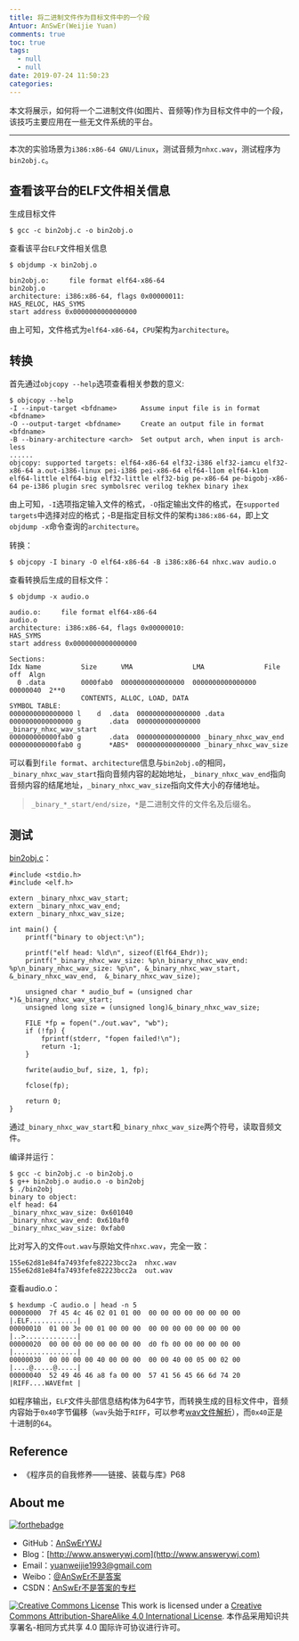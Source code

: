 ```yaml
---
title: 将二进制文件作为目标文件中的一个段
Antuor: AnSwEr(Weijie Yuan)
comments: true
toc: true
tags:
  - null
  - null
date: 2019-07-24 11:50:23
categories:
---
```


本文将展示，如何将一个二进制文件(如图片、音频等)作为目标文件中的一个段，该技巧主要应用在一些无文件系统的平台。

-----

<!--more-->

本次的实验场景为`i386:x86-64 GNU/Linux`，测试音频为`nhxc.wav`，测试程序为`bin2obj.c`。

## 查看该平台的ELF文件相关信息
生成目标文件
```
$ gcc -c bin2obj.c -o bin2obj.o
```

查看该平台`ELF`文件相关信息
```
$ objdump -x bin2obj.o

bin2obj.o:     file format elf64-x86-64
bin2obj.o
architecture: i386:x86-64, flags 0x00000011:
HAS_RELOC, HAS_SYMS
start address 0x0000000000000000
```
由上可知，文件格式为`elf64-x86-64`，`CPU`架构为`architecture`。

## 转换
首先通过`objcopy --help`选项查看相关参数的意义:
```
$ objcopy --help
-I --input-target <bfdname>      Assume input file is in format <bfdname>
-O --output-target <bfdname>     Create an output file in format <bfdname>
-B --binary-architecture <arch>  Set output arch, when input is arch-less
......
objcopy: supported targets: elf64-x86-64 elf32-i386 elf32-iamcu elf32-x86-64 a.out-i386-linux pei-i386 pei-x86-64 elf64-l1om elf64-k1om elf64-little elf64-big elf32-little elf32-big pe-x86-64 pe-bigobj-x86-64 pe-i386 plugin srec symbolsrec verilog tekhex binary ihex
```
由上可知，`-I`选项指定输入文件的格式，`-O`指定输出文件的格式，在`supported targets`中选择对应的格式；-B是指定目标文件的架构`i386:x86-64`，即上文`objdump -x`命令查询的`architecture`。

转换：
```
$ objcopy -I binary -O elf64-x86-64 -B i386:x86-64 nhxc.wav audio.o
```

查看转换后生成的目标文件：
```
$ objdump -x audio.o

audio.o:     file format elf64-x86-64
audio.o
architecture: i386:x86-64, flags 0x00000010:
HAS_SYMS
start address 0x0000000000000000

Sections:
Idx Name          Size      VMA               LMA               File off  Algn
  0 .data         0000fab0  0000000000000000  0000000000000000  00000040  2**0
                  CONTENTS, ALLOC, LOAD, DATA
SYMBOL TABLE:
0000000000000000 l    d  .data	0000000000000000 .data
0000000000000000 g       .data	0000000000000000 _binary_nhxc_wav_start
000000000000fab0 g       .data	0000000000000000 _binary_nhxc_wav_end
000000000000fab0 g       *ABS*	0000000000000000 _binary_nhxc_wav_size
```
可以看到`file format`、`architecture`信息与`bin2obj.o`的相同，`_binary_nhxc_wav_start`指向音频内容的起始地址，`_binary_nhxc_wav_end`指向音频内容的结尾地址，`_binary_nhxc_wav_size`指向文件大小的存储地址。
> `_binary_*_start/end/size`，`*`是二进制文件的文件名及后缀名。

## 测试
[bin2obj.c](https://github.com/AnSwErYWJ/DogFood/blob/master/C/bin2obj/bin2obj.c)：
```
#include <stdio.h>
#include <elf.h>

extern _binary_nhxc_wav_start;
extern _binary_nhxc_wav_end;
extern _binary_nhxc_wav_size;

int main() {
	printf("binary to object:\n");
    
	printf("elf head: %ld\n", sizeof(Elf64_Ehdr));
    printf("_binary_nhxc_wav_size: %p\n_binary_nhxc_wav_end: %p\n_binary_nhxc_wav_size: %p\n", &_binary_nhxc_wav_start, &_binary_nhxc_wav_end,  &_binary_nhxc_wav_size);

    unsigned char * audio_buf = (unsigned char *)&_binary_nhxc_wav_start;
    unsigned long size = (unsigned long)&_binary_nhxc_wav_size;

	FILE *fp = fopen("./out.wav", "wb");
	if (!fp) {
		fprintf(stderr, "fopen failed!\n");
		return -1;
	}

	fwrite(audio_buf, size, 1, fp);

	fclose(fp);

	return 0;
}
```
通过`_binary_nhxc_wav_start`和`_binary_nhxc_wav_size`两个符号，读取音频文件。

编译并运行：
```
$ gcc -c bin2obj.c -o bin2obj.o
$ g++ bin2obj.o audio.o -o bin2obj
$ ./bin2obj
binary to object:
elf head: 64
_binary_nhxc_wav_size: 0x601040
_binary_nhxc_wav_end: 0x610af0
_binary_nhxc_wav_size: 0xfab0
```
比对写入的文件`out.wav`与原始文件`nhxc.wav`，完全一致：
```
155e62d81e84fa7493fefe82223bcc2a  nhxc.wav
155e62d81e84fa7493fefe82223bcc2a  out.wav
```

查看audio.o：
```
$ hexdump -C audio.o | head -n 5
00000000  7f 45 4c 46 02 01 01 00  00 00 00 00 00 00 00 00  |.ELF............|
00000010  01 00 3e 00 01 00 00 00  00 00 00 00 00 00 00 00  |..>.............|
00000020  00 00 00 00 00 00 00 00  d0 fb 00 00 00 00 00 00  |................|
00000030  00 00 00 00 40 00 00 00  00 00 40 00 05 00 02 00  |....@.....@.....|
00000040  52 49 46 46 a8 fa 00 00  57 41 56 45 66 6d 74 20  |RIFF....WAVEfmt |
```
如程序输出，`ELF`文件头部信息结构体为64字节，而转换生成的目标文件中，音频内容始于`0x40`字节偏移（`wav`头始于`RIFF`，可以参考[wav文件解析](http://answerywj.com/2019/06/03/wav/)），而`0x40`正是十进制的`64`。


## Reference
- 《程序员的自我修养——链接、装载与库》P68

## About me
[![forthebadge](http://forthebadge.com/images/badges/ages-20-30.svg)](http://forthebadge.com)
- GitHub：[AnSwErYWJ](https://github.com/AnSwErYWJ)
- Blog：[http://www.answerywj.com](http://www.answerywj.com)
- Email：[yuanweijie1993@gmail.com](https://mail.google.com)
- Weibo：[@AnSwEr不是答案](http://weibo.com/1783591593)
- CSDN：[AnSwEr不是答案的专栏](http://blog.csdn.net/u011192270)

<a rel="license" href="http://creativecommons.org/licenses/by-sa/4.0/"><img alt="Creative Commons License" style="border-width:0" src="https://i.creativecommons.org/l/by-sa/4.0/88x31.png" /></a> This work is licensed under a <a rel="license" href="http://creativecommons.org/licenses/by-sa/4.0/">Creative Commons Attribution-ShareAlike 4.0 International License</a>.
本作品采用知识共享署名-相同方式共享 4.0 国际许可协议进行许可。